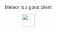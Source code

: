 <p align="center">
         Meteor is a good client
</p>

<p align="center"> 
         <img width="40" src="https://github.githubassets.com/images/mona-loading-default.gif"> 
</p>
